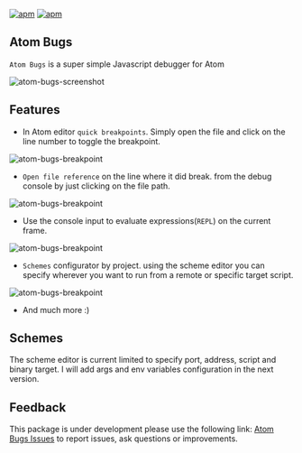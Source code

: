 [![apm](https://img.shields.io/apm/v/atom-bugs.svg?style=flat-square)](https://atom.io/packages/atom-bugs)
[![apm](https://img.shields.io/apm/l/atom-bugs.svg?style=flat-square)](https://github.com/willyelm/atom-bug/blob/master/LICENSE.md)

Atom Bugs
---
`Atom Bugs` is a super simple Javascript debugger for Atom

![atom-bugs-screenshot](https://raw.githubusercontent.com/willyelm/atom-bugs/master/resources/images/atom-bugs-show.png)

## Features

- In Atom editor `quick breakpoints`. Simply open the file and click on the line number to toggle the breakpoint.

![atom-bugs-breakpoint](https://raw.githubusercontent.com/willyelm/atom-bugs/master/resources/images/atom-bugs-breakpoint.gif)

- `Open file reference` on the line where it did break. from the debug console by just clicking on the file path.

![atom-bugs-breakpoint](https://raw.githubusercontent.com/willyelm/atom-bugs/master/resources/images/atom-bugs-open-file.gif)

- Use the console input to evaluate expressions(`REPL`) on the current frame.

![atom-bugs-breakpoint](https://raw.githubusercontent.com/willyelm/atom-bugs/master/resources/images/atom-bugs-repl.gif)

- `Schemes` configurator by project. using the scheme editor you can specify wherever you want to run from a remote or specific target script.

![atom-bugs-breakpoint](https://raw.githubusercontent.com/willyelm/atom-bugs/master/resources/images/atom-bugs-schemes.gif)

- And much more :)

## Schemes

The scheme editor is current limited to specify port, address, script and binary target. I will add args and env variables configuration in the next version.

## Feedback

This package is under development please use the following link: [Atom Bugs Issues](https://github.com/willyelm/atom-bugs/issues/new)
to report issues, ask questions or improvements.
